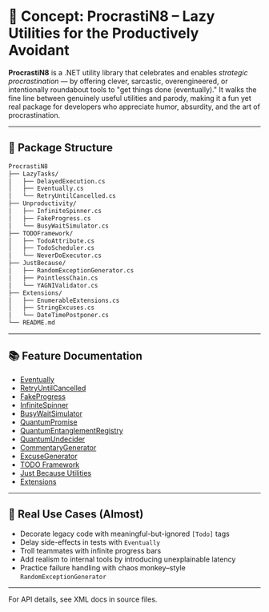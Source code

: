 # 🧠 Concept: ProcrastiN8 – Lazy Utilities for the Productively Avoidant

**ProcrastiN8** is a .NET utility library that celebrates and enables *strategic procrastination* — by offering clever, sarcastic, overengineered, or intentionally roundabout tools to "get things done (eventually)." It walks the fine line between genuinely useful utilities and parody, making it a fun yet real package for developers who appreciate humor, absurdity, and the art of procrastination.

---

## 🧱 Package Structure

```txt
ProcrastiN8
├── LazyTasks/
│   ├── DelayedExecution.cs
│   ├── Eventually.cs
│   └── RetryUntilCancelled.cs
├── Unproductivity/
│   ├── InfiniteSpinner.cs
│   ├── FakeProgress.cs
│   └── BusyWaitSimulator.cs
├── TODOFramework/
│   ├── TodoAttribute.cs
│   ├── TodoScheduler.cs
│   └── NeverDoExecutor.cs
├── JustBecause/
│   ├── RandomExceptionGenerator.cs
│   ├── PointlessChain.cs
│   └── YAGNIValidator.cs
├── Extensions/
│   ├── EnumerableExtensions.cs
│   ├── StringExcuses.cs
│   └── DateTimePostponer.cs
└── README.md
```

---

## 📚 Feature Documentation

- [Eventually](./eventually.md)
- [RetryUntilCancelled](./retry-until-cancelled.md)
- [FakeProgress](./fake-progress.md)
- [InfiniteSpinner](./infinite-spinner.md)
- [BusyWaitSimulator](./busy-wait-simulator.md)
- [QuantumPromise](./quantum-promise.md)
- [QuantumEntanglementRegistry](./quantum-entanglement-registry.md)
- [QuantumUndecider](./quantum-undecider.md)
- [CommentaryGenerator](./commentary-generator.md)
- [ExcuseGenerator](./excuse-generator.md)
- [TODO Framework](./todo-framework.md)
- [Just Because Utilities](./just-because-utilities.md)
- [Extensions](./extensions.md)

---

## 🧪 Real Use Cases (Almost)

- Decorate legacy code with meaningful-but-ignored `[Todo]` tags
- Delay side-effects in tests with `Eventually`
- Troll teammates with infinite progress bars
- Add realism to internal tools by introducing unexplainable latency
- Practice failure handling with chaos monkey–style `RandomExceptionGenerator`

---

For API details, see XML docs in source files.
